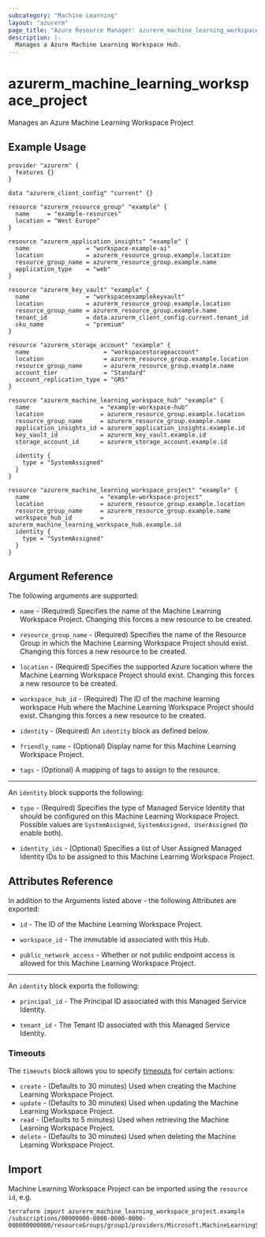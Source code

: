 ```yaml
---
subcategory: "Machine Learning"
layout: "azurerm"
page_title: "Azure Resource Manager: azurerm_machine_learning_workspace_hub"
description: |-
  Manages a Azure Machine Learning Workspace Hub.
---
```

# azurerm_machine_learning_workspace_project

Manages an Azure Machine Learning Workspace Project 

## Example Usage

```hcl
provider "azurerm" {
  features {}
}

data "azurerm_client_config" "current" {}

resource "azurerm_resource_group" "example" {
  name     = "example-resources"
  location = "West Europe"
}

resource "azurerm_application_insights" "example" {
  name                = "workspace-example-ai"
  location            = azurerm_resource_group.example.location
  resource_group_name = azurerm_resource_group.example.name
  application_type    = "web"
}

resource "azurerm_key_vault" "example" {
  name                = "workspaceexamplekeyvault"
  location            = azurerm_resource_group.example.location
  resource_group_name = azurerm_resource_group.example.name
  tenant_id           = data.azurerm_client_config.current.tenant_id
  sku_name            = "premium"
}

resource "azurerm_storage_account" "example" {
  name                     = "workspacestorageaccount"
  location                 = azurerm_resource_group.example.location
  resource_group_name      = azurerm_resource_group.example.name
  account_tier             = "Standard"
  account_replication_type = "GRS"
}

resource "azurerm_machine_learning_workspace_hub" "example" {
  name                    = "example-workspace-hub"
  location                = azurerm_resource_group.example.location
  resource_group_name     = azurerm_resource_group.example.name
  application_insights_id = azurerm_application_insights.example.id
  key_vault_id            = azurerm_key_vault.example.id
  storage_account_id      = azurerm_storage_account.example.id

  identity {
    type = "SystemAssigned"
  }
}

resource "azurerm_machine_learning_workspace_project" "example" {
  name                    = "example-workspace-project"
  location                = azurerm_resource_group.example.location
  resource_group_name     = azurerm_resource_group.example.name
  workspace_hub_id        = azurerm_machine_learning_workspace_hub.example.id
  identity {
    type = "SystemAssigned"
  }
}
```

## Argument Reference

The following arguments are supported:

* `name` - (Required) Specifies the name of the Machine Learning Workspace Project. Changing this forces a new resource to be created.

* `resource_group_name` - (Required) Specifies the name of the Resource Group in which the Machine Learning Workspace Project should exist. Changing this forces a new resource to be created.

* `location` - (Required) Specifies the supported Azure location where the Machine Learning Workspace Project should exist. Changing this forces a new resource to be created.

* `workspace_hub_id` - (Required) The ID of the machine learning workspace Hub where the Machine Learning Workspace Project should exist. Changing this forces a new resource to be created.

* `identity` - (Required) An `identity` block as defined below.

* `friendly_name` - (Optional) Display name for this Machine Learning Workspace Project.

* `tags` - (Optional) A mapping of tags to assign to the resource.

---

An `identity` block supports the following:

* `type` - (Required) Specifies the type of Managed Service Identity that should be configured on this Machine Learning Workspace Project. Possible values are `SystemAssigned`, `SystemAssigned, UserAssigned` (to enable both).

* `identity_ids` - (Optional) Specifies a list of User Assigned Managed Identity IDs to be assigned to this Machine Learning Workspace Project.

## Attributes Reference

In addition to the Arguments listed above - the following Attributes are exported:

* `id` - The ID of the Machine Learning Workspace Project.

* `workspace_id` - The immutable id associated with this Hub.
 
* `public_network_access` -  Whether or not public endpoint access is allowed for this Machine Learning Workspace Project.

---

An `identity` block exports the following:

* `principal_id` - The Principal ID associated with this Managed Service Identity.

* `tenant_id` - The Tenant ID associated with this Managed Service Identity.

### Timeouts

The `timeouts` block allows you to specify [timeouts](https://www.terraform.io/language/resources/syntax#operation-timeouts) for certain actions:

* `create` - (Defaults to 30 minutes) Used when creating the Machine Learning Workspace Project.
* `update` - (Defaults to 30 minutes) Used when updating the Machine Learning Workspace Project.
* `read` - (Defaults to 5 minutes) Used when retrieving the Machine Learning Workspace Project.
* `delete` - (Defaults to 30 minutes) Used when deleting the Machine Learning Workspace Project.

## Import

Machine Learning Workspace Project can be imported using the `resource id`, e.g.

```shell
terraform import azurerm_machine_learning_workspace_project.example /subscriptions/00000000-0000-0000-0000-000000000000/resourceGroups/group1/providers/Microsoft.MachineLearningServices/workspaces/workspace1
```
